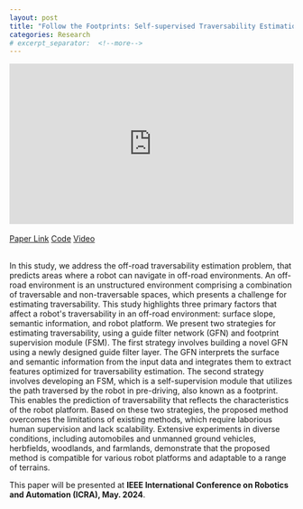 ```yaml
---
layout: post
title: "Follow the Footprints: Self-supervised Traversability Estimation for Off-road Vehicle Navigation based on Geometric and Visual Cues"
categories: Research
# excerpt_separator:  <!--more-->
---
```


<div align="center">
    <div style="position: relative; padding-bottom: 56.25%; height: 0;">
        <iframe 
        src="https://youtu.be/zZ7iKr001Z4" 
        frameborder="0" 
        allow="accelerometer; autoplay; encrypted-media; gyroscope; picture-in-picture" 
        allowfullscreen
        style="position: absolute; width: 100%; height: 100%; left: 0; top: 0;"></iframe>
    </div>
</div>

<br>

<div class="icon-container">
    <span class="link-with-icon">
        <i data-feather="paperclip"></i>
        <a href="https://arxiv.org/abs/2402.15363" target="_blank">Paper Link</a>
    </span> 
    <span class="link-with-icon">
        <i data-feather="github"></i>
        <a href="https://github.com/yurimjeon1892/FtFoot.git" target="_blank">Code</a>
    </span> 
    <span class="link-with-icon">
        <i data-feather="youtube"></i>
        <a href="https://youtu.be/zZ7iKr001Z4" target="_blank">Video</a>
    </span>    
</div>

<br>


In this study, we address the off-road traversability estimation problem, that predicts areas where a robot can navigate in off-road environments. An off-road environment is an unstructured environment comprising a combination of traversable and non-traversable spaces, which presents a challenge for estimating traversability. This study highlights three primary factors that affect a robot's traversability in an off-road environment: surface slope, semantic information, and robot platform. We present two strategies for estimating traversability, using a guide filter network (GFN) and footprint supervision module (FSM). The first strategy involves building a novel GFN using a newly designed guide filter layer. The GFN interprets the surface and semantic information from the input data and integrates them to extract features optimized for traversability estimation. The second strategy involves developing an FSM, which is a self-supervision module that utilizes the path traversed by the robot in pre-driving, also known as a footprint. This enables the prediction of traversability that reflects the characteristics of the robot platform. Based on these two strategies, the proposed method overcomes the limitations of existing methods, which require laborious human supervision and lack scalability. Extensive experiments in diverse conditions, including automobiles and unmanned ground vehicles, herbfields, woodlands, and farmlands, demonstrate that the proposed method is compatible for various robot platforms and adaptable to a range of terrains.


This paper will be presented at **IEEE International Conference on Robotics and Automation (ICRA), May. 2024**. 
